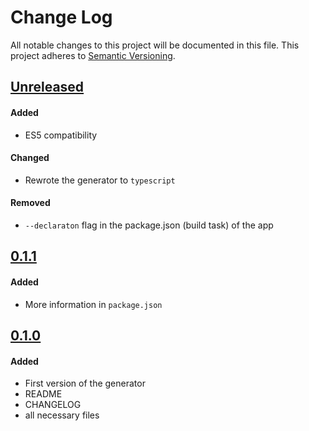 # Change Log
All notable changes to this project will be documented in this file.
This project adheres to [Semantic Versioning](http://semver.org/).

## [Unreleased]
#### Added
- ES5 compatibility

#### Changed
- Rewrote the generator to `typescript`

#### Removed
- `--declaraton` flag in the package.json (build task) of the app 

## [0.1.1]
#### Added
- More information in `package.json`

## [0.1.0]
#### Added
- First version of the generator
- README
- CHANGELOG
- all necessary files


[Unreleased]: https://github.com/smartive/generator-giuseppe/compare/v0.1.1...master
[0.1.1]: https://github.com/smartive/generator-giuseppe/compare/v0.1.0...v0.1.1
[0.1.0]: https://github.com/smartive/generator-giuseppe/tree/v0.1.0